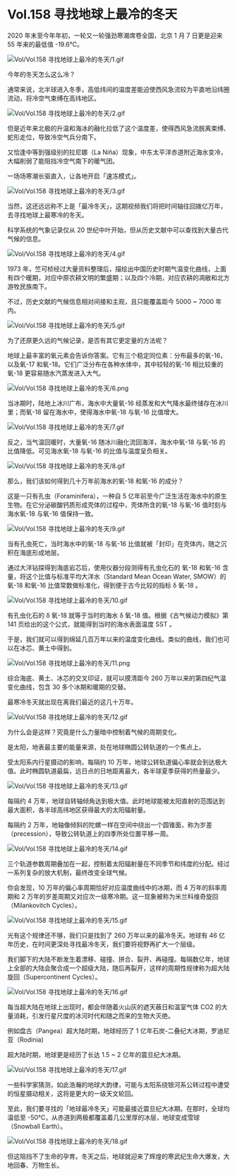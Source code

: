 # Vol.158 寻找地球上最冷的冬天

2020 年末至今年年初，一轮又一轮强劲寒潮席卷全国，北京 1 月 7 日更是迎来 55 年来的最低值 -19.6℃。

![Vol/Vol.158 寻找地球上最冷的冬天/1.gif](https://cdn.jsdelivr.net/gh/just-prog/static/image/Vol/Vol.158%20寻找地球上最冷的冬天/1.gif)

今年的冬天怎么这么冷？

通常来说，北半球进入冬季，高低纬间的温度差能迫使西风急流较为平直地沿纬圈流动，将冷空气束缚在高纬地区。

![Vol/Vol.158 寻找地球上最冷的冬天/2.gif](https://cdn.jsdelivr.net/gh/just-prog/static/image/Vol/Vol.158%20寻找地球上最冷的冬天/2.gif)

但是近年来北极的升温和海冰的融化拉低了这个温度差，使得西风急流脱离束缚、蛇形走位，导致冷空气兵分南下。

又恰逢中等到强级别的拉尼娜（La Niña）现象，中东太平洋赤道附近海水变冷，大幅削弱了能阻挡冷空气南下的暖气团。

一场场寒潮长驱直入，让各地开启「速冻模式」。

![Vol/Vol.158 寻找地球上最冷的冬天/3.gif](https://cdn.jsdelivr.net/gh/just-prog/static/image/Vol/Vol.158%20寻找地球上最冷的冬天/3.gif)

当然，这还远远称不上是「最冷冬天」，这期视频我们将把时间轴往回拨亿万年，去寻找地球上最寒冷的冬天。

科学系统的气象记录仅从 20 世纪中叶开始，但从历史文献中可以查找到大量古代气候的信息。

![Vol/Vol.158 寻找地球上最冷的冬天/4.gif](https://cdn.jsdelivr.net/gh/just-prog/static/image/Vol/Vol.158%20寻找地球上最冷的冬天/4.gif)

1973 年，竺可桢经过大量资料整理后，描绘出中国历史时期气温变化曲线，上面有四个暖期，对应中原农耕文明的繁盛期；以及四个冷期，对应农耕的凋敝和北方游牧民族南下。

不过，历史文献的气候信息相对间接和主观，且只能覆盖距今 5000 ~ 7000 年内。

![Vol/Vol.158 寻找地球上最冷的冬天/5.gif](https://cdn.jsdelivr.net/gh/just-prog/static/image/Vol/Vol.158%20寻找地球上最冷的冬天/5.gif)

为了还原更久远的气候记录，是否有其它更定量的方法呢？

地球上最丰富的氧元素会告诉你答案。它有三个稳定同位素：分布最多的氧-16，以及氧-17 和氧-18。它们广泛分布在各种水体中，其中较轻的氧-16 相比较重的氧-18 更容易随水汽蒸发进入大气。

![Vol/Vol.158 寻找地球上最冷的冬天/6.png](https://cdn.jsdelivr.net/gh/just-prog/static/image/Vol/Vol.158%20寻找地球上最冷的冬天/6.png)

当冰期时，陆地上冰川广布，海水中大量氧-16 经蒸发和大气降水最终储存在冰川里；而氧-18 留在海水中，使得海水中氧-18 与氧-16 比值增大。

![Vol/Vol.158 寻找地球上最冷的冬天/7.gif](https://cdn.jsdelivr.net/gh/just-prog/static/image/Vol/Vol.158%20寻找地球上最冷的冬天/7.gif)

反之，当气温回暖时，大量氧-16 随冰川融化流回海洋，海水中氧-18 与氧-16 的比值降低。可见海水氧-18 与氧-16 的比值与温度呈负相关。

![Vol/Vol.158 寻找地球上最冷的冬天/8.gif](https://cdn.jsdelivr.net/gh/just-prog/static/image/Vol/Vol.158%20寻找地球上最冷的冬天/8.gif)

那么，我们该如何得到几十万年前海水的氧-18 和氧-16 的成分？

这是一只有孔虫（Foraminifera），一种自 5 亿年前至今广泛生活在海水中的原生生物。在它分泌碳酸钙质形成壳体的过程中，壳体所含的氧-18 与氧-16 值时刻与海水氧-18 与氧-16 值保持一致。

![Vol/Vol.158 寻找地球上最冷的冬天/9.gif](https://cdn.jsdelivr.net/gh/just-prog/static/image/Vol/Vol.158%20寻找地球上最冷的冬天/9.gif)

当有孔虫死亡，当时海水中的氧-18 与氧-16 比值就被「封印」在壳体内，随之沉积在海底形成地层。

通过大洋钻探得到海底岩芯后，使用仪器分段测得有孔虫化石的 氧-18 和氧-16 含量，将这个比值与标准平均大洋水（Standard Mean Ocean Water, SMOW）的氧-18 和氧-16 比值常数做标准化，得到便于古今比较的指标 δ 氧-18 。

![Vol/Vol.158 寻找地球上最冷的冬天/10.gif](https://cdn.jsdelivr.net/gh/just-prog/static/image/Vol/Vol.158%20寻找地球上最冷的冬天/10.gif)

有孔虫化石的 δ 氧-18 就等于当时的海水 δ 氧-18 值。根据《古气候动力模拟》第 141 页给出的这个公式，就能得到当时的海水表面温度 SST 。

于是，我们就可以得到绵延几百万年以来的温度变化曲线。类似的曲线，我们也可以在冰芯、黄土中得到。

![Vol/Vol.158 寻找地球上最冷的冬天/11.png](https://cdn.jsdelivr.net/gh/just-prog/static/image/Vol/Vol.158%20寻找地球上最冷的冬天/11.png)

综合海底、黄土、冰芯的交叉印证，就可以摸清距今 260 万年以来的第四纪气温变化曲线，包含 30 多个冰期和暖期的交替。

最寒冷冬天就出现在离我们最近的这几十万年。

![Vol/Vol.158 寻找地球上最冷的冬天/12.gif](https://cdn.jsdelivr.net/gh/just-prog/static/image/Vol/Vol.158%20寻找地球上最冷的冬天/12.gif)

为什么会是这样？究竟是什么力量暗中控制着气候的周期变化。

是太阳，地表最主要的能量来源，处在地球椭圆公转轨道的一个焦点上。

受太阳系内行星摄动的影响，每隔约 10 万年，地球公转轨道偏心率就会到达极大值。此时椭圆轨道最扁，远日点的日地距离最大，各半球夏季获得的热量最少。

![Vol/Vol.158 寻找地球上最冷的冬天/13.gif](https://cdn.jsdelivr.net/gh/just-prog/static/image/Vol/Vol.158%20寻找地球上最冷的冬天/13.gif)

每隔约 4 万年，地球自转轴倾角达到极大值。此时地球能被太阳直射的范围达到最大面积，各半球高纬地区获得最大的太阳辐射量。

每隔约 2 万年，地轴像倾斜的陀螺一样在空间中绕出一个圆锥面，称为岁差（precession），导致公转轨道上的四季所处位置平移一周。

![Vol/Vol.158 寻找地球上最冷的冬天/14.gif](https://cdn.jsdelivr.net/gh/just-prog/static/image/Vol/Vol.158%20寻找地球上最冷的冬天/14.gif)

三个轨道参数周期叠加在一起，控制着太阳辐射量在不同季节和纬度的分配。经过一系列复杂的放大机制，最终改变全球气候。

你会发现，10 万年的偏心率周期恰好对应温度曲线中的冰期，而 4 万年的斜率周期和 2 万年的岁差周期又对应次一级寒冷期。这一现象被称为米兰科维奇旋回（Milankovitch Cycles）。

![Vol/Vol.158 寻找地球上最冷的冬天/15.gif](https://cdn.jsdelivr.net/gh/just-prog/static/image/Vol/Vol.158%20寻找地球上最冷的冬天/15.gif)

光有这个规律还不够，我们只是找到了 260 万年以来的最冷冬天。地球有 46 亿年历史，在时间更深处寻找最冷冬天，我们要将视野再扩大一个层级。

我们脚下的大陆不断发生着漂移、碰撞、拼合、裂开、再碰撞。每隔数亿年，地球上全部的大陆会聚合成一个超级大陆，随后再裂开，这样的周期性规律称为超大陆旋回（Supercontinent Cycles）。

![Vol/Vol.158 寻找地球上最冷的冬天/16.gif](https://cdn.jsdelivr.net/gh/just-prog/static/image/Vol/Vol.158%20寻找地球上最冷的冬天/16.gif)

每当超大陆在地球上出现时，都会伴随着火山灰的遮天蔽日和温室气体 CO2 的大量消耗，引发行星尺度的冰河时代和随之而来的生物大灭绝。

例如盘古（Pangea）超大陆时期，地球经历了 1 亿年石炭-二叠纪大冰期，罗迪尼亚（Rodinia)

超大陆时期，地球更是经历了长达 1.5 ~ 2 亿年的震旦纪大冰期。

![Vol/Vol.158 寻找地球上最冷的冬天/17.gif](https://cdn.jsdelivr.net/gh/just-prog/static/image/Vol/Vol.158%20寻找地球上最冷的冬天/17.gif)

一些科学家猜测，如此浩瀚的地球大韵律，可能与太阳系绕银河系公转过程中遭受的恒星摄动相关，这将是更大的一级天文轮回。

至此，我们要寻找的「地球最冷冬天」可能最接近震旦纪大冰期。在那时，全球均温低至 -50℃，从赤道到两极都覆盖着几公里厚的冰层，地球变成雪球（Snowball Earth）。

![Vol/Vol.158 寻找地球上最冷的冬天/18.gif](https://cdn.jsdelivr.net/gh/just-prog/static/image/Vol/Vol.158%20寻找地球上最冷的冬天/18.gif)

但这阻挡不了生命的孕育。冬天之后，地球就迎来了辉煌的寒武纪生命大爆发，大地回春、万物生长。
